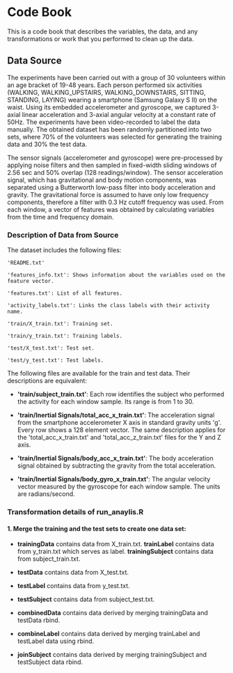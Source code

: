 # Code Book
This is a code book that describes the variables, the data, and any transformations or work that you performed to clean up the data.

## Data Source
The experiments have been carried out with a group of 30 volunteers within an age bracket of 19-48 years. Each person performed six activities (WALKING, WALKING_UPSTAIRS, WALKING_DOWNSTAIRS, SITTING, STANDING, LAYING) wearing a smartphone (Samsung Galaxy S II) on the waist. Using its embedded accelerometer and gyroscope, we captured 3-axial linear acceleration and 3-axial angular velocity at a constant rate of 50Hz. The experiments have been video-recorded to label the data manually. The obtained dataset has been randomly partitioned into two sets, where 70% of the volunteers was selected for generating the training data and 30% the test data.

The sensor signals (accelerometer and gyroscope) were pre-processed by applying noise filters and then sampled in fixed-width sliding windows of 2.56 sec and 50% overlap (128 readings/window). The sensor acceleration signal, which has gravitational and body motion components, was separated using a Butterworth low-pass filter into body acceleration and gravity. The gravitational force is assumed to have only low frequency components, therefore a filter with 0.3 Hz cutoff frequency was used. From each window, a vector of features was obtained by calculating variables from the time and frequency domain.

### Description of Data from Source
The dataset includes the following files:

    'README.txt'

    'features_info.txt': Shows information about the variables used on the feature vector.

    'features.txt': List of all features.

    'activity_labels.txt': Links the class labels with their activity name.

    'train/X_train.txt': Training set.

    'train/y_train.txt': Training labels.

    'test/X_test.txt': Test set.

    'test/y_test.txt': Test labels.

The following files are available for the train and test data. Their descriptions are equivalent:

- **'train/subject_train.txt'**: Each row identifies the subject who performed the activity for each window sample. Its range is from 1 to 30.

- **'train/Inertial Signals/total_acc_x_train.txt'**: The acceleration signal from the smartphone accelerometer X axis in standard gravity units 'g'. Every row shows a 128 element vector. The same description applies for the 'total_acc_x_train.txt' and 'total_acc_z_train.txt' files for the Y and Z axis.

- **'train/Inertial Signals/body_acc_x_train.txt'**: The body acceleration signal obtained by subtracting the gravity from the total acceleration.

- **'train/Inertial Signals/body_gyro_x_train.txt'**: The angular velocity vector measured by the gyroscope for each window sample. The units are radians/second.

### Transformation details of run_anaylis.R
#### 1. Merge the training and the test sets to create one data set:

- **trainingData** contains data from X_train.txt. 
**trainLabel** contains data from y_train.txt which serves as label. 
**trainingSubject** contains data from subject_train.txt. 

- **testData** contains data from X_test.txt. 
- **testLabel** contains data from y_test.txt. 
- **testSubject** contains data from subject_test.txt. 

- **combinedData** contains data derived by merging trainingData and testData rbind. 
- **combineLabel** contains data derived by merging trainLabel and testLabel data using rbind. 
- **joinSubject** contains data derived by merging trainingSubject and testSubject data rbind. 

